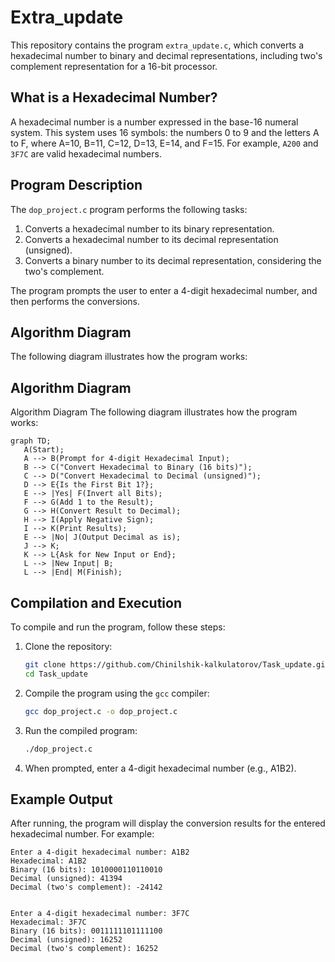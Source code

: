 # Extra_update

This repository contains the program `extra_update.c`, which converts a hexadecimal number to binary and decimal representations, including two's complement representation for a 16-bit processor.

## What is a Hexadecimal Number?

A hexadecimal number is a number expressed in the base-16 numeral system. This system uses 16 symbols: the numbers 0 to 9 and the letters A to F, where A=10, B=11, C=12, D=13, E=14, and F=15. For example, `A200` and `3F7C` are valid hexadecimal numbers.

## Program Description

The `dop_project.c` program performs the following tasks:

1. Converts a hexadecimal number to its binary representation.
2. Converts a hexadecimal number to its decimal representation (unsigned).
3. Converts a binary number to its decimal representation, considering the two's complement.

The program prompts the user to enter a 4-digit hexadecimal number, and then performs the conversions.

## Algorithm Diagram

The following diagram illustrates how the program works:

## Algorithm Diagram

Algorithm Diagram
The following diagram illustrates how the program works:
```mermaid
graph TD;
   A(Start);
   A --> B(Prompt for 4-digit Hexadecimal Input);
   B --> C("Convert Hexadecimal to Binary (16 bits)");
   C --> D("Convert Hexadecimal to Decimal (unsigned)");
   D --> E{Is the First Bit 1?};
   E --> |Yes| F(Invert all Bits);
   F --> G(Add 1 to the Result);
   G --> H(Convert Result to Decimal);
   H --> I(Apply Negative Sign);
   I --> K(Print Results);
   E --> |No| J(Output Decimal as is);
   J --> K;
   K --> L{Ask for New Input or End};
   L --> |New Input| B;
   L --> |End| M(Finish);
```

## Compilation and Execution

To compile and run the program, follow these steps:

1. Clone the repository:
    ```bash
    git clone https://github.com/Chinilshik-kalkulatorov/Task_update.git
    cd Task_update
    ```

2. Compile the program using the `gcc` compiler:
    ```bash
    gcc dop_project.c -o dop_project.c
    ```

3. Run the compiled program:
    ```bash
    ./dop_project.c
    ```

4. When prompted, enter a 4-digit hexadecimal number (e.g., A1B2).

## Example Output

After running, the program will display the conversion results for the entered hexadecimal number. For example:

```plaintext
Enter a 4-digit hexadecimal number: A1B2
Hexadecimal: A1B2
Binary (16 bits): 1010000110110010
Decimal (unsigned): 41394
Decimal (two's complement): -24142
```
```plaintext

Enter a 4-digit hexadecimal number: 3F7C
Hexadecimal: 3F7C
Binary (16 bits): 0011111101111100
Decimal (unsigned): 16252
Decimal (two's complement): 16252
